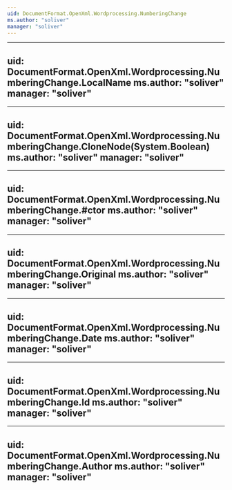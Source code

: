 ```yaml
---
uid: DocumentFormat.OpenXml.Wordprocessing.NumberingChange
ms.author: "soliver"
manager: "soliver"
---
```


---
uid: DocumentFormat.OpenXml.Wordprocessing.NumberingChange.LocalName
ms.author: "soliver"
manager: "soliver"
---

---
uid: DocumentFormat.OpenXml.Wordprocessing.NumberingChange.CloneNode(System.Boolean)
ms.author: "soliver"
manager: "soliver"
---

---
uid: DocumentFormat.OpenXml.Wordprocessing.NumberingChange.#ctor
ms.author: "soliver"
manager: "soliver"
---

---
uid: DocumentFormat.OpenXml.Wordprocessing.NumberingChange.Original
ms.author: "soliver"
manager: "soliver"
---

---
uid: DocumentFormat.OpenXml.Wordprocessing.NumberingChange.Date
ms.author: "soliver"
manager: "soliver"
---

---
uid: DocumentFormat.OpenXml.Wordprocessing.NumberingChange.Id
ms.author: "soliver"
manager: "soliver"
---

---
uid: DocumentFormat.OpenXml.Wordprocessing.NumberingChange.Author
ms.author: "soliver"
manager: "soliver"
---
